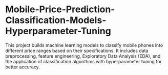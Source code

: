 # Mobile-Price-Prediction-Classification-Models-Hyperparameter-Tuning
This project builds machine learning models to classify mobile phones into different price ranges based on their specifications. It includes data preprocessing, feature engineering, Exploratory Data Analysis (EDA), and the application of classification algorithms with hyperparameter tuning for better accuracy.
